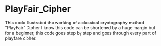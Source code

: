 # PlayFair_Cipher
This code illustrated the working of a classical cryptography method "PlayFair" Cipher
I know this code can be shortened by a huge margin but for a beginner, this code goes step by step and goes through every part of playfare cipher.
